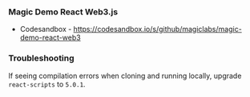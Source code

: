 ### Magic Demo React Web3.js

- Codesandbox - https://codesandbox.io/s/github/magiclabs/magic-demo-react-web3

### Troubleshooting

If seeing compilation errors when cloning and running locally, upgrade `react-scripts` to `5.0.1`.

